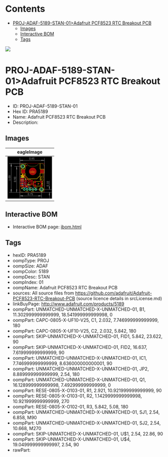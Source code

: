 



Contents
========

* [PROJ-ADAF-5189-STAN-01>Adafruit PCF8523 RTC Breakout PCB](#proj-adaf-5189-stan-01adafruit-pcf8523-rtc-breakout-pcb)
	* [Images](#images)
	* [Interactive BOM](#interactive-bom)
	* [Tags](#tags)
  
![][im]
# PROJ-ADAF-5189-STAN-01>Adafruit PCF8523 RTC Breakout PCB

- ID: PROJ-ADAF-5189-STAN-01
- Hex ID: PRA5189
- Name: Adafruit PCF8523 RTC Breakout PCB
- Description: 

## Images
  
  

|eagleImage|
| :---: |
|[![eagleImage](eagleImage_140.png)](eagleImage_600.png)|

## Interactive BOM

- Interactive BOM page: [ibom.html](kicad/bom/ibom.html)

## Tags

- hexID: PRA5189
- oompType: PROJ
- oompSize: ADAF
- oompColor: 5189
- oompDesc: STAN
- oompIndex: 01
- oompName: Adafruit PCF8523 RTC Breakout PCB
- sources: All source files from https://github.com/adafruit/Adafruit-PCF8523-RTC-Breakout-PCB (source licence details in srcLicense.md)
- linkBuyPage: http://www.adafruit.com/products/5189
- oompPart: UNMATCHED-UNMATCHED-X-UNMATCHED-01, B1, 11.302999999999999, 18.541999999999998, 0
- oompPart: CAPC-0805-X-UF10-V25, C1, 2.032, 7.746999999999999, 180
- oompPart: CAPC-0805-X-UF10-V25, C2, 2.032, 5.842, 180
- oompPart: SKIP-UNMATCHED-X-UNMATCHED-01, FID1, 5.842, 23.622, 90
- oompPart: SKIP-UNMATCHED-X-UNMATCHED-01, FID2, 16.637, 7.619999999999999, 90
- oompPart: UNMATCHED-UNMATCHED-X-UNMATCHED-01, IC1, 7.746999999999999, 8.636000000000001, 90
- oompPart: UNMATCHED-UNMATCHED-X-UNMATCHED-01, JP2, 8.889999999999999, 2.54, 180
- oompPart: UNMATCHED-UNMATCHED-X-UNMATCHED-01, Q1, 16.128999999999998, 7.492999999999999, 0
- oompPart: RESE-0805-X-O103-01, R1, 2.921, 10.921999999999999, 90
- oompPart: RESE-0805-X-O103-01, R2, 1.1429999999999998, 10.921999999999999, 270
- oompPart: RESE-0805-X-O102-01, R3, 5.842, 5.08, 180
- oompPart: UNMATCHED-UNMATCHED-X-UNMATCHED-01, SJ1, 2.54, 6.858, M90
- oompPart: UNMATCHED-UNMATCHED-X-UNMATCHED-01, SJ2, 2.54, 10.668, M270
- oompPart: SKIP-UNMATCHED-X-UNMATCHED-01, U$1, 2.54, 22.86, 90
- oompPart: SKIP-UNMATCHED-X-UNMATCHED-01, U$4, 19.049999999999997, 2.54, 90
- rawPart: 



[im]: eagleImage_450.png
